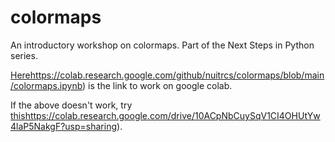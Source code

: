 # colormaps
An introductory workshop on colormaps. Part of the Next Steps in Python series.


[Here](https://colab.research.google.com/github/nuitrcs/colormaps/blob/main/colormaps.ipynb)https://colab.research.google.com/github/nuitrcs/colormaps/blob/main/colormaps.ipynb) is the link to work on google colab.

If the above doesn't work, try [this](https://colab.research.google.com/drive/10ACpNbCuySqV1CI4OHUtYw4laP5NakgF?usp=sharing)https://colab.research.google.com/drive/10ACpNbCuySqV1CI4OHUtYw4laP5NakgF?usp=sharing).
